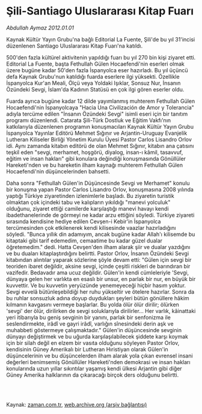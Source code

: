 # Şili-Santiago Uluslararası Kitap Fuarı

*Abdullah Aymaz 2012.01.01*

<td class="columnist-detail">
<p>Kaynak Kültür Yayın Grubu'na bağlı Editorial La Fuente, Şili'de bu yıl 31'incisi düzenlenen Santiago Uluslararası Kitap Fuarı'na katıldı.</p>
<p>
<div id="haberMetinDiv">
<p>500'den fazla kültürel aktivitenin yapıldığı fuarı bu yıl 270 bin kişi ziyaret etti. Editorial La Fuente, başta Fethullah Gülen Hocaefendi'nin eserleri olmak üzere bugüne kadar 50'den fazla İspanyolca eser hazırladı. Bu yıl üçüncü defa Kaynak Grubu'nun katıldığı fuarda eserlere ilgi yüksekti. Özellikle İspanyolca Kur'an Meali, Ölçü veya Yoldaki Işıklar, Sonsuz Nur, İnsanın Özündeki Sevgi, İslam'da Kadının Statüsü en çok ilgi gören eserler oldu.
<p>Fuarda ayrıca bugüne kadar 12 dilde yayımlanmış muhterem Fethullah Gülen Hocaefendi'nin İspanyolcaya "Hacia Una Civilización de Amor y Tolerancia" adıyla tercüme edilen "İnsanın Özündeki Sevgi" isimli eseri için bir tanıtım programı düzenlendi. Catarata Şili-Türk Dostluk ve Eğitim Vakfı'nın katkılarıyla düzenlenen programın konuşmacıları Kaynak Kültür Yayın Grubu İspanyolca Yayınlar Editörü Mehmet Sığınır ve Arjantin-Uruguay Evanjelik Lutheran Kiliseler Birliği Yönetim Kurulu Üyesi Pastor Carlos Lisandro Orlov idi. Aynı zamanda kitabın editörü de olan Mehmet Sığınır, kitabın ana çatısını teşkil eden "sevgi, merhamet, hoşgörü, diyalog, insan-ı kâmil, tasavvuf, eğitim ve insan hakları" gibi konulara değindiği konuşmasında Gönüllüler Hareketi'nden ve bu hareketin ilham kaynağı muhterem Fethullah Gülen Hocaefendi'nin düşüncelerinden bahsetti. 
<p>Daha sonra "Fethullah Gülen'in Düşüncesinde Sevgi ve Merhamet" konulu bir konuşma yapan Pastor Carlos Lisandro Orlov, konuşmasına 2008 yılında yaptığı Türkiye ziyaretinden izlenimlerle başladı. Bu ziyaretin turistik olmaktan çok içindeki tabu ve kalıpların yıkıldığı "manevi yolculuk" olduğunu, ziyaret ettiği camilerde karşılaştığı manevi havayı kendi ibadethanelerinde de görmeyi ne kadar arzu ettiğini söyledi. Türkiye ziyareti sırasında kendisine hediye edilen Cevşen-i Kebir'in İspanyolca tercümesinden çok etkilenerek kendi kilisesinde vaazlar hazırladığını söyledi. "Bunca yıllık din adamıyım, ancak bugüne kadar Allah'ı kilisemde bu kitaptaki gibi tarif edemedim, cemaatime bu kadar güzel dualar öğretemedim." dedi. Hatta Cevşen'den ilham alarak şiir ve dualar yazdığını ve bu duaları kitaplaştırdığını belirtti. Pastor Orlov, İnsanın Özündeki Sevgi kitabından alıntılar yaparak sözlerine şöyle devam etti: "Gülen için sevgi bir teoriden ibaret değildir, aksine sevgi, içinde çeşitli riskleri de barındıran bir vazifedir. Bedavadır ama ucuz değildir. Gülen'in kendi cümleleriyle 'Sevgi, dünyaya gelen her varlıkta en esaslı bir unsur, en parlak bir nur, en büyük bir kuvvettir. Ve bu kuvvetin yeryüzünde yenemeyeceği hiçbir hasım yoktur. Sevgi evvelâ bütünleşebildiği her ruhu yükseltir ve ötelere hazırlar. Sonra da bu ruhlar sonsuzluk adına doyup duydukları şeyleri bütün gönüllere hâkim kılmanın kavgasını vermeye başlarlar. Bu yolda ölür ölür dirilir; ölürken 'sevgi' der ölür, dirilirken de sevgi soluklarıyla dirilirler... Her varlık, kâinattaki yeri itibarıyla bu geniş sevginin bir yanını, parlak bir senfonizma ile seslendirmekte, irâdî ve gayri irâdî, varlığın sînesindeki derin aşk ve muhabbeti göstermeye çalışmaktadır." Gülen'in düşüncesinde sevginin dünyayı değiştirmek ve bu uğurda karşılaşılabilecek şiddete karşı koymak için bir silah değil en elzem bir vasıta olduğunu söyleyen Pastor Orlov, kendisinin Güney Amerikalı bir Lutheran Hıristiyan olarak Gülen'in düşüncelerinin ve bu düşüncelerden ilham alarak yola çıkan evrensel insani değerleri benimsemiş Gönüllüler Hareketi'nden demokrasi ve insan hakları konularında uzun yıllar sıkıntılar yaşamış kendi ülkesi Arjantin gibi diğer Güney Amerika halklarının da çıkaracağı birçok ders olduğunu belirtti. </p></p></p></div>
</p>


<p><br>
		 </br></p></td>

Kaynak: [zaman.com.tr](http://zaman.com.tr/yazar.do?yazino=1222475), [web.archive.org (arşiv bağlantısı)](http://web.archive.org/web/20120112114345/http://www.zaman.com.tr:80/yazar.do?yazino=1222475)
